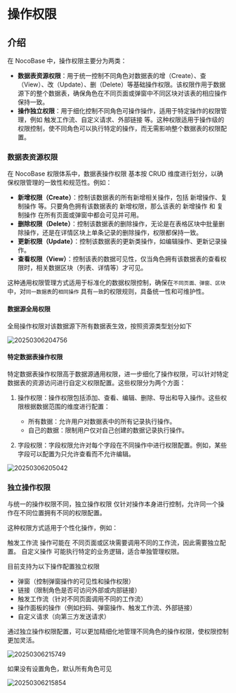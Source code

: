 # 操作权限

## 介绍

在 NocoBase 中，操作权限主要分为两类：

- **数据表资源权限**：用于统一控制不同角色对数据表的增（Create）、查（View）、改（Update）、删（Delete）等基础操作权限。该权限作用于数据源下的整个数据表，确保角色在不同页面或弹窗中不同区块对该表的相应操作保持一致。
- **操作独立权限**：用于细化控制不同角色可操作操作，适用于特定操作的权限管理，例如 触发工作流、自定义请求、外部链接 等。这种权限适用于操作级的权限控制，使不同角色可以执行特定的操作，而无需影响整个数据表的权限配置。

### 数据表资源权限

在 NocoBase 权限体系中，数据表操作权限 基本按 CRUD 维度进行划分，以确保权限管理的一致性和规范性。例如：

- **新增权限（Create）**：控制该数据表的所有新增相关操作，包括 新增操作、复制操作 等。只要角色拥有该数据表的 新增权限，那么该表的 新增操作 和 复制操作 在所有页面或弹窗中都会可见并可用。
- **删除权限（Delete）**：控制该数据表的删除操作，无论是在表格区块中批量删除操作，还是在详情区块上单条记录的删除操作，权限都保持一致。
- **更新权限（Update）**：控制该数据表的更新类操作，如编辑操作、更新记录操作。
- **查看权限（View）**：控制该表的数据可见性，仅当角色拥有该数据表的查看权限时，相关数据区块（列表、详情等）才可见。

这种通用权限管理方式适用于标准化的数据权限控制，确保在`不同页面、弹窗、区块` 中，对`同一数据表`的`相同操作` 具有`一致`的权限规则，具备统一性和可维护性。

#### 数据源全局权限

全局操作权限对该数据源下所有数据表生效，按照资源类型划分如下

![20250306204756](https://static-docs.nocobase.com/20250306204756.png)

#### 特定数据表操作权限

特定数据表操作权限高于数据源通用权限，进一步细化了操作权限，可以针对特定数据表的资源访问进行自定义权限配置。这些权限分为两个方面：

1. 操作权限：操作权限包括添加、查看、编辑、删除、导出和导入操作。这些权限根据数据范围的维度进行配置：

   - 所有数据：允许用户对数据表中的所有记录执行操作。
   - 自己的数据：限制用户仅对自己创建的数据记录执行操作。

2. 字段权限：字段权限允许对每个字段在不同操作中进行权限配置。例如，某些字段可以配置为只允许查看而不允许编辑。

![20250306205042](https://static-docs.nocobase.com/20250306205042.png)

### 独立操作权限

与统一的操作权限不同，独立操作权限 仅针对操作本身进行控制，允许同一个操作在不同位置拥有不同的权限配置。

这种权限方式适用于个性化操作，例如：

触发工作流 操作可能在 不同页面或区块需要调用不同的工作流，因此需要独立配置。
自定义操作 可能执行特定的业务逻辑，适合单独管理权限。

目前支持为以下操作配置独立权限

- 弹窗（控制弹窗操作的可见性和操作权限）
- 链接（限制角色是否可访问外部或内部链接）
- 触发工作流（针对不同页面调用不同的工作流）
- 操作面板的操作（例如扫码、弹窗操作、触发工作流、外部链接）
- 自定义请求（向第三方发送请求）

通过独立操作权限配置，可以更加精细化地管理不同角色的操作权限，使权限控制更加灵活。

![20250306215749](https://static-docs.nocobase.com/20250306215749.png)

如果没有设置角色，默认所有角色可见

![20250306215854](https://static-docs.nocobase.com/20250306215854.png)
